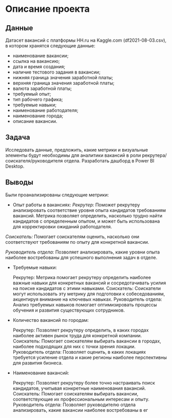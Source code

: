 # Описание проекта
## Данные
Датасет вакансий с платформы HH.ru на Kaggle.com (df2021-08-03.csv), в котором хранятся следующие данные:
* наименование вакансии;
* ссылка на вакансию;
* дата и время создания;
* наличие тестового задания в вакансии;
* нижняя граница значения заработной платы;
* верхняя граница значения заработной платы;
* валюта заработной платы;
* требуемый опыт;
* тип рабочего графика;
* требуемые навыки;
* наименование работодателя;
* наименование города;
* описание вакансии.

## Задача
Исследовать данные, предложить, какие метрики и визуальные элементы будут необходимы для аналитики вакансий в роли рекрутера/соискателя/руководителя отдела. Разработать дашборд в Power BI Desktop.

## Выводы
Были проанализированы следующие метрики:
- Опыт работы в вакансиях:
*Рекрутер:* Поможет рекрутеру анализировать соответствие уровня опыта кандидатов требованиям вакансий. Метрика позволяет определить, насколько трудно найти кандидатов с определенным опытом, и может быть использована для корректировки ожиданий работодателя.

*Соискатель:* Помогает соискателям оценить, насколько они соответствуют требованиям по опыту для конкретной вакансии.

*Руководитель отдела:* Позволяет анализировать, какие уровни опыта наиболее востребованы для успешного выполнения задач в отделе.

-  Требуемые навыки:

    Рекрутер: Метрика помогает рекрутеру определить наиболее важные навыки для конкретных вакансий и сосредотачивать усилия на поиске кандидатов с этими навыками.
    Соискатель: Соискатели могут использовать эту метрику для подготовки к собеседованиям, акцентируя внимание на ключевых навыках.
    Руководитель отдела: Анализ требуемых навыков помогает оптимизировать процессы обучения и развития существующих сотрудников.

- Количество вакансий по городам:

    Рекрутер: Позволяет рекрутеру определить, в каких городах наиболее активен рынок труда для конкретной компании.
    Соискатель: Помогает соискателям выбирать вакансии в городах, наиболее подходящих для них с точки зрения локации.
    Руководитель отдела: Позволяет оценить, в каких локациях требуется усиление отдела и какие регионы наиболее перспективны для развития бизнеса.

- Наименование вакансий:

    Рекрутер: Позволяет рекрутеру более точно настраивать поиск кандидатов, учитывая конкретные наименования вакансий.
    Соискатель: Помогает соискателям выбирать вакансии, соответствующие их профессиональным интересам и опыту.
    Руководитель отдела: Позволяет руководителю отдела анализировать, какие вакансии наиболее востребованы в ег
